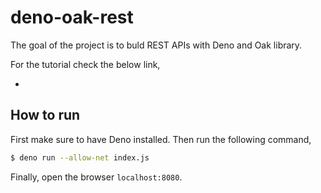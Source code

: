 # deno-oak-rest
The goal of the project is to buld REST APIs with Deno and Oak library.

For the tutorial check the below link,
- []()

## How to run

First make sure to have Deno installed. Then run the following command,

```bash
$ deno run --allow-net index.js
```

Finally, open the browser `localhost:8080`.
